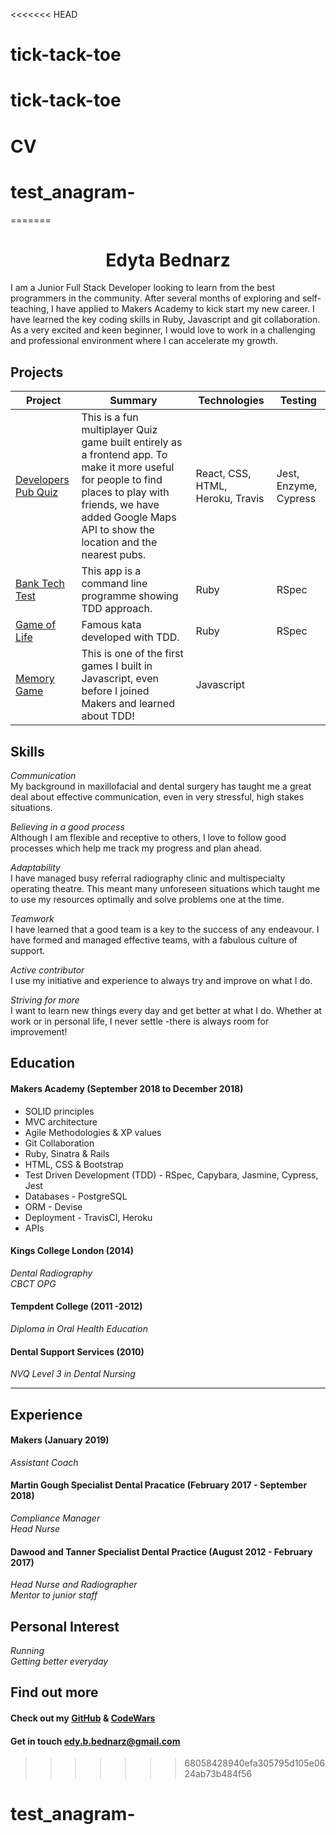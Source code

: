 <<<<<<< HEAD
# tick-tack-toe
# tick-tack-toe
# CV
# test_anagram-
=======

 
<h1 align='center'> Edyta Bednarz </h1>


I am a Junior Full Stack Developer looking to learn from the best programmers in the community. After several months of exploring and self-teaching, I have applied to Makers Academy to kick start my new career. I have learned the key coding skills in Ruby, Javascript and git collaboration. As a very excited and keen beginner, I would love to work in a challenging and professional environment where I can accelerate my growth.  

## Projects

| Project       | Summary       | Technologies  | Testing |
| ------------- |---------------| --------------|---------|
| [Developers Pub Quiz](https://github.com/shannongamby/developer-pub-quiz)  |This is a fun multiplayer Quiz game built entirely as a frontend app. To make it more useful for people to find places to play with friends, we have added Google Maps API to show the location and the nearest pubs.|React, CSS, HTML, Heroku, Travis | Jest, Enzyme, Cypress |  |
| [Bank Tech Test](https://github.com/Edy1988/bank_test)| This app is a command line programme showing TDD approach. |Ruby | RSpec |
| [Game of Life](https://github.com/Edy1988/game_of_life)| Famous kata developed with TDD.   | Ruby | RSpec|
| [Memory Game](https://github.com/Edy1988/Memory-Game-JS-1)|  This is one of the first games I built in Javascript, even before I joined Makers and learned about TDD!  | Javascript  | |


## Skills

*Communication*<br>
My background in maxillofacial and dental surgery has taught me a great deal about effective communication, even in very stressful, high stakes situations. 

*Believing in a good process*<br>
Although I am flexible and receptive to others, I love to follow good processes which help me track my progress and plan ahead. 

*Adaptability*<br>
I have managed busy referral radiography clinic and multispecialty operating theatre. This meant many unforeseen situations which taught me to use my resources optimally and solve problems one at the time. 

*Teamwork*<br>
I have learned that a good team is a key to the success of any endeavour. I have formed and managed effective teams, with a fabulous culture of support.

*Active contributor*<br>
I use my initiative and experience to always try and improve on what I do.

*Striving for more*<br>
I want to learn new things every day and get better at what I do. Whether at work or in personal life, I never settle -there is always room for improvement!

## Education
#### Makers Academy (September 2018 to December 2018)
* SOLID principles
* MVC architecture
* Agile Methodologies & XP values
* Git Collaboration 
* Ruby, Sinatra & Rails
* HTML, CSS & Bootstrap
* Test Driven Development (TDD) - RSpec, Capybara, Jasmine, Cypress, Jest
* Databases - PostgreSQL
* ORM - Devise
* Deployment - TravisCI, Heroku
* APIs

#### Kings College London (2014) 
 *Dental Radiography*<br>
 *CBCT OPG* 
#### Tempdent College (2011 -2012)
*Diploma in Oral Health Education*
#### Dental Support Services (2010)
*NVQ Level 3 in Dental Nursing* 
_________________
## Experience 
#### Makers (January 2019)
*Assistant Coach*

#### Martin Gough Specialist Dental Pracatice (February 2017 - September 2018)
*Compliance Manager*<br>
*Head Nurse*

#### Dawood and Tanner Specialist Dental Practice (August 2012 - February 2017)
*Head Nurse and Radiographer*<br>
*Mentor to junior staff*<br>
## Personal Interest 
*Running*<br>
*Getting better everyday*
## Find out more
#### Check out my [GitHub](https://github.com/Edy1988) & [CodeWars](https://www.codewars.com/users/Edy1988)
#### Get in touch  edy.b.bednarz@gmail.com 



>>>>>>> 68058428940efa305795d105e0624ab73b484f56
# test_anagram-
